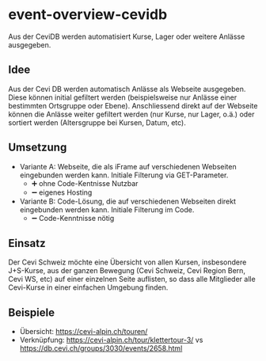 # event-overview-cevidb

Aus der CeviDB werden automatisiert Kurse, Lager oder weitere Anlässe ausgegeben.

## Idee

Aus der Cevi DB werden automatisch Anlässe als Webseite ausgegeben. Diese können initial gefiltert werden (beispielsweise nur Anlässe einer bestimmten Ortsgruppe oder Ebene). Anschliessend direkt auf der Webseite können die Anlässe weiter gefiltert werden (nur Kurse, nur Lager, o.ä.) oder sortiert werden (Altersgruppe bei Kursen, Datum, etc).

## Umsetzung

- Variante A: Webseite, die als iFrame auf verschiedenen Webseiten eingebunden werden kann. Initiale Filterung via GET-Parameter.
  - ➕ ohne Code-Kentnisse Nutzbar
  - ➖ eigenes Hosting
- Variante B: Code-Lösung, die auf verschiedenen Webseiten direkt eingebunden werden kann. Initiale Filterung im Code.
  - ➖ Code-Kenntnisse nötig

## Einsatz

Der Cevi Schweiz möchte eine Übersicht von allen Kursen, insbesondere J+S-Kurse, aus der ganzen Bewegung (Cevi Schweiz, Cevi Region Bern, Cevi WS, etc) auf einer einzelnen Seite auflisten, so dass alle Mitglieder alle Cevi-Kurse in einer einfachen Umgebung finden.

## Beispiele

- Übersicht: https://cevi-alpin.ch/touren/
- Verknüpfung: https://cevi-alpin.ch/tour/klettertour-3/ vs https://db.cevi.ch/groups/3030/events/2658.html
